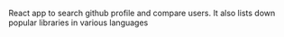React app to search github profile and compare users. It also lists down popular libraries in various languages

